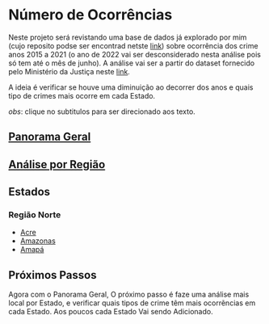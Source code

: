 # Número de Ocorrências

Neste projeto será revistando uma base de dados já explorado por mim (cujo reposito podse ser encontrad netste [link](https://github.com/gustavoramos82/Explorando_-dados_-ocorr-ncias_Para))
sobre ocorrência dos crime anos 2015 a 2021 (o ano de 2022 vai ser desconsiderado nesta análise pois só tem até o mês de junho). A análise vai ser a partir do dataset fornecido pelo Ministério da Justiça neste [link](https://dados.mj.gov.br/dataset/sistema-nacional-de-estatisticas-de-seguranca-publica/resource/feeae05e-faba-406c-8a4a-512aec91a9d1).

A ideia é verificar se houve uma diminuição ao decorrer dos anos e quais tipo de crimes mais ocorre em cada Estado.

*obs*: clique no subtitulos para ser direcionado aos texto.

## [Panorama Geral](https://github.com/gustavoramos82/ocorr-nias-cimes/blob/main/Textos/Panorama%20Geral.md)

## [Análise por Região](https://github.com/gustavoramos82/ocorr-nias-cimes/blob/main/Textos/Analise%20Por%20Regi%C3%A3o.md)

## Estados

### Região Norte



- [Acre](https://github.com/gustavoramos82/ocorr-nias-cimes/blob/main/Textos/An%C3%A1lise%20Ocorr%C3%AAncia%20Acre.md)
- [Amazonas](https://github.com/gustavoramos82/ocorr-nias-cimes/blob/main/Textos/Analise%20Amazonas.md)
- [Amapá](https://github.com/gustavoramos82/ocorr-nias-cimes/blob/main/Textos/An%C3%A1lise%20Amap%C3%A1.md)

## Próximos Passos

Agora com o Panorama Geral, O próximo passo é faze uma análise mais local por Estado, e verificar quais tipos de crime têm mais ocorrẽncias em cada Estado.
Aos poucos cada Estado Vai sendo Adicionado.










